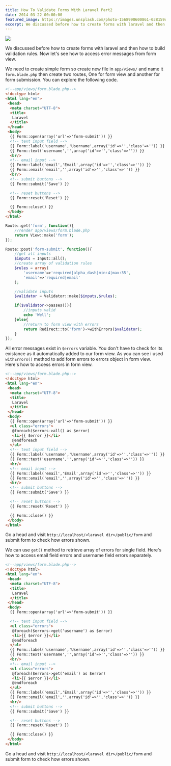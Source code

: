 ```yaml
---
title: How To Validate Forms With Laravel Part2
date: 2014-03-22 00:00:00
featured_image: https://images.unsplash.com/photo-1568990600861-038159d19fce?q=5
excerpt: We discussed before how to create forms with laravel and then how to build validation rules. Now let's see how to access error messages from form view.
---
```


![](https://images.unsplash.com/photo-1568990600861-038159d19fce?q=5)

We discussed before how to create forms with laravel and then how to build validation rules. Now let's see how to access error messages from form view.

We need to create simple form so create new file in `app/views/` and name it `form.blade.php` then create two routes, One for form view and another for form submission. You can explore the following code.

```html
<!--app/views/form.blade.php-->
<!doctype html>
<html lang="en">
 <head>
  <meta charset="UTF-8">
  <title>
   Laravel
  </title>
 </head>
 <body>
  {{ Form::open(array('url'=>'form-submit')) }}
  <!-- text input field -->
  {{ Form::label('username','Username',array('id'=>'','class'=>'')) }}
  {{ Form::text('username','',array('id'=>'','class'=>'')) }}
  <br/>
  <!-- email input -->
  {{ Form::label('email','Email',array('id'=>'','class'=>'')) }}
  {{ Form::email('email','',array('id'=>'','class'=>'')) }}
  <br/>
  <!-- submit buttons -->
  {{ Form::submit('Save') }}

  <!-- reset buttons -->
  {{ Form::reset('Reset') }}

  {{ Form::close() }}
 </body>
</html>
```

```php
Route::get('form', function(){
    //render app/views/form.blade.php
    return View::make('form');
});

Route::post('form-submit', function(){
    //get all inputs
    $inputs = Input::all();
    //create array of validation rules
    $rules = array(
        'username'=>'required|alpha_dash|min:4|max:35',
        'email'=>'required|email'
    );

    //validate inputs
    $validator = Validator::make($inputs,$rules);

    if($validator->passes()){
        //inputs valid
        echo 'Well';
    }else{
        //return to form view with errors
        return Redirect::to('form')->withErrors($validator);
    }
});
```

All error messages exist in `$errors` variable. You don't have to check for its existance as it automatically added to our form view. As you can see i used `withErrors()` method to add form errors to errors object in form view. Here's how to access errors in form view.

```html
<!--app/views/form.blade.php-->
<!doctype html>
<html lang="en">
 <head>
  <meta charset="UTF-8">
  <title>
   Laravel
  </title>
 </head>
 <body>
  {{ Form::open(array('url'=>'form-submit')) }}
  <ul class="errors">
   @foreach($errors->all() as $error)
   <li>{{ $error }}</li>
   @endforeach
  </ul>
  <!-- text input field -->
  {{ Form::label('username','Username',array('id'=>'','class'=>'')) }}
  {{ Form::text('username','',array('id'=>'','class'=>'')) }}
  <br/>
  <!-- email input -->
  {{ Form::label('email','Email',array('id'=>'','class'=>'')) }}
  {{ Form::email('email','',array('id'=>'','class'=>'')) }}
  <br/>
  <!-- submit buttons -->
  {{ Form::submit('Save') }}

  <!-- reset buttons -->
  {{ Form::reset('Reset') }}

  {{ Form::close() }}
 </body>
</html>
```

Go a head and visit `http://localhost/<laravel dir>/public/form` and submit form to check how errors shown.

We can use `get()` method to retrieve array of errors for single field. Here's how to access email field errors and username field errors separately.

```html
<!--app/views/form.blade.php-->
<!doctype html>
<html lang="en">
 <head>
  <meta charset="UTF-8">
  <title>
   Laravel
  </title>
 </head>
 <body>
  {{ Form::open(array('url'=>'form-submit')) }}

  <!-- text input field -->
  <ul class="errors">
   @foreach($errors->get('username') as $error)
   <li>{{ $error }}</li>
   @endforeach
  </ul>
  {{ Form::label('username','Username',array('id'=>'','class'=>'')) }}
  {{ Form::text('username','',array('id'=>'','class'=>'')) }}
  <br/>
  <!-- email input -->
  <ul class="errors">
   @foreach($errors->get('email') as $error)
   <li>{{ $error }}</li>
   @endforeach
  </ul>
  {{ Form::label('email','Email',array('id'=>'','class'=>'')) }}
  {{ Form::email('email','',array('id'=>'','class'=>'')) }}
  <br/>
  <!-- submit buttons -->
  {{ Form::submit('Save') }}

  <!-- reset buttons -->
  {{ Form::reset('Reset') }}

  {{ Form::close() }}
 </body>
</html>
```

Go a head and visit `http://localhost/<laravel dir>/public/form` and submit form to check how errors shown.
